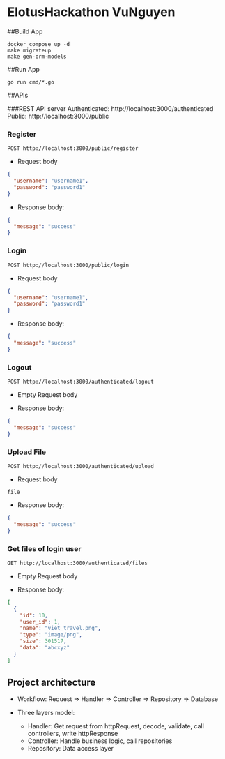 # ElotusHackathon VuNguyen

##Build App
```
docker compose up -d
make migrateup
make gen-orm-models
```

##Run App
```
go run cmd/*.go
```

##APIs

###REST API server
Authenticated: http://localhost:3000/authenticated
Public: http://localhost:3000/public

### Register
```http request method
POST http://localhost:3000/public/register
```

- Request body
```json
{
  "username": "username1",
  "password": "password1"
}
```

- Response body:
```json
{
  "message": "success"
}
```

### Login
```http request method
POST http://localhost:3000/public/login
```

- Request body
```json
{
  "username": "username1",
  "password": "password1"
}
```

- Response body:
```json
{
  "message": "success"
}
```

### Logout
```http request method
POST http://localhost:3000/authenticated/logout
```

- Empty Request body

- Response body:
```json
{
  "message": "success"
}
```

### Upload File
```http request method
POST http://localhost:3000/authenticated/upload
```

- Request body
```form-data
file
```

- Response body:
```json
{
  "message": "success"
}
```

### Get files of login user
```http request method
GET http://localhost:3000/authenticated/files
```

- Empty Request body

- Response body:
```json
[
  {
    "id": 10,
    "user_id": 1,
    "name": "viet_travel.png",
    "type": "image/png",
    "size": 301517,
    "data": "abcxyz"
  }
]
```

## Project architecture
- Workflow: Request => Handler => Controller => Repository => Database

- Three layers model:
    + Handler: Get request from httpRequest, decode, validate, call controllers, write httpResponse
    + Controller: Handle business logic, call repositories
    + Repository: Data access layer 
     

